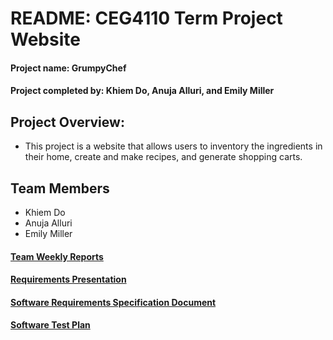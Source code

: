 # README: CEG4110 Term Project Website
#### Project name: GrumpyChef
#### Project completed by: Khiem Do, Anuja Alluri, and Emily Miller

## Project Overview:
* This project is a website that allows users to inventory the ingredients in their home, create and make recipes, and generate shopping carts.

## Team Members
* Khiem Do
* Anuja Alluri
* Emily Miller

#### [Team Weekly Reports](https://raidermailwright-my.sharepoint.com/:f:/g/personal/miller_1771_wright_edu/EursOdY5DSBHv2RbE5ueQPcBZSan1m6X5B8ysrpIvRHDfQ?e=3CDIuT)

#### [Requirements Presentation](https://raidermailwright-my.sharepoint.com/:p:/g/personal/miller_1771_wright_edu/EcFsABv0gLNPqHCsnWHPAB8B19lsaL60CFfHSJFlqmcKfw?e=LGOjAV)

#### [Software Requirements Specification Document](https://raidermailwright-my.sharepoint.com/:w:/g/personal/miller_1771_wright_edu/ES5C9N_XW-tIsY5eEA3fETgBJjXptnDmNxa7os6FmjsQxw?e=FQboWz)

#### [Software Test Plan](https://raidermailwright-my.sharepoint.com/:x:/g/personal/miller_1771_wright_edu/Ee1Rf4EbbZxOtxuaj-MLQKQBsB7G4BdMB5reG_Vsw8xpRQ?e=AabcdY)
